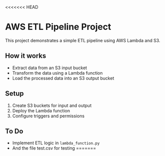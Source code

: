 <<<<<<< HEAD
# AWS ETL Pipeline Project

This project demonstrates a simple ETL pipeline using AWS Lambda and S3.

## How it works
- Extract data from an S3 input bucket
- Transform the data using a Lambda function
- Load the processed data into an S3 output bucket

## Setup
1. Create S3 buckets for input and output
2. Deploy the Lambda function
3. Configure triggers and permissions

## To Do
- Implement ETL logic in `lambda_function.py`
- And the file test.csv for testing
=======